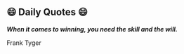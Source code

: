 ## 😄 Daily Quotes 😄

_**When it comes to winning, you need the skill and the will.**_

Frank Tyger

